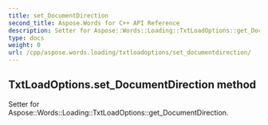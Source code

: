 ```yaml
---
title: set_DocumentDirection
second_title: Aspose.Words for C++ API Reference
description: Setter for Aspose::Words::Loading::TxtLoadOptions::get_DocumentDirection. 
type: docs
weight: 0
url: /cpp/aspose.words.loading/txtloadoptions/set_documentdirection/
---
```

## TxtLoadOptions.set_DocumentDirection method


Setter for Aspose::Words::Loading::TxtLoadOptions::get_DocumentDirection. 

